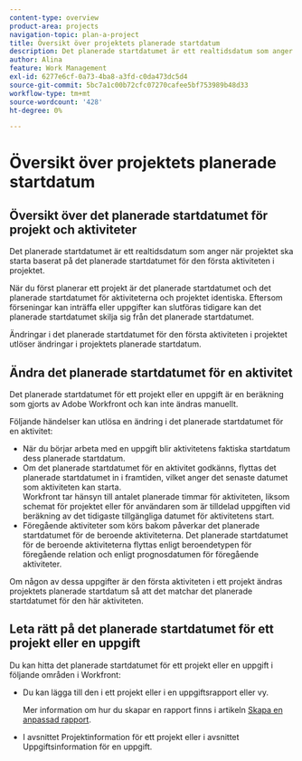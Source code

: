 ```yaml
---
content-type: overview
product-area: projects
navigation-topic: plan-a-project
title: Översikt över projektets planerade startdatum
description: Det planerade startdatumet är ett realtidsdatum som anger när projektet ska starta baserat på det planerade startdatumet för den första aktiviteten i projektet.
author: Alina
feature: Work Management
exl-id: 6277e6cf-0a73-4ba8-a3fd-c0da473dc5d4
source-git-commit: 5bc7a1c00b72cfc07270cafee5bf753989b48d33
workflow-type: tm+mt
source-wordcount: '428'
ht-degree: 0%

---
```


# Översikt över projektets planerade startdatum

## Översikt över det planerade startdatumet för projekt och aktiviteter

Det planerade startdatumet är ett realtidsdatum som anger när projektet ska starta baserat på det planerade startdatumet för den första aktiviteten i projektet.

När du först planerar ett projekt är det planerade startdatumet och det planerade startdatumet för aktiviteterna och projektet identiska. Eftersom förseningar kan inträffa eller uppgifter kan slutföras tidigare kan det planerade startdatumet skilja sig från det planerade startdatumet.

Ändringar i det planerade startdatumet för den första aktiviteten i projektet utlöser ändringar i projektets planerade startdatum.

## Ändra det planerade startdatumet för en aktivitet

Det planerade startdatumet för ett projekt eller en uppgift är en beräkning som gjorts av Adobe Workfront och kan inte ändras manuellt.

Följande händelser kan utlösa en ändring i det planerade startdatumet för en aktivitet:

* När du börjar arbeta med en uppgift blir aktivitetens faktiska startdatum dess planerade startdatum.
* Om det planerade startdatumet för en aktivitet godkänns, flyttas det planerade startdatumet in i framtiden, vilket anger det senaste datumet som aktiviteten kan starta.\
  Workfront tar hänsyn till antalet planerade timmar för aktiviteten, liksom schemat för projektet eller för användaren som är tilldelad uppgiften vid beräkning av det tidigaste tillgängliga datumet för aktivitetens start.
* Föregående aktiviteter som körs bakom påverkar det planerade startdatumet för de beroende aktiviteterna. Det planerade startdatumet för de beroende aktiviteterna flyttas enligt beroendetypen för föregående relation och enligt prognosdatumen för föregående aktiviteter.

Om någon av dessa uppgifter är den första aktiviteten i ett projekt ändras projektets planerade startdatum så att det matchar det planerade startdatumet för den här aktiviteten.

## Leta rätt på det planerade startdatumet för ett projekt eller en uppgift

Du kan hitta det planerade startdatumet för ett projekt eller en uppgift i följande områden i Workfront:

* Du kan lägga till den i ett projekt eller i en uppgiftsrapport eller vy.

  Mer information om hur du skapar en rapport finns i artikeln [Skapa en anpassad rapport](../../../reports-and-dashboards/reports/creating-and-managing-reports/create-custom-report.md).

* I avsnittet Projektinformation för ett projekt eller i avsnittet Uppgiftsinformation för en uppgift.
